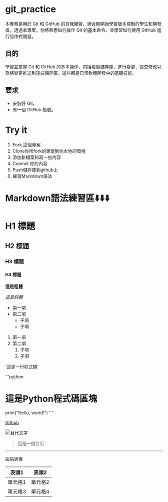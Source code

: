 # git_practice
本專案是用於 Git 和 GitHub 的自我練習，適合剛開始學習版本控制的學生和開發者。透過本專案，你將熟悉如何操作 Git 的基本命令，並學習如何使用 GitHub 進行協作式開發。

## 目的
學習並掌握 Git 和 GitHub 的基本操作，包括複製儲存庫、進行變更、提交修改以及將變更推送到遠端儲存庫。這些都是日常軟體開發中的基礎技能。

## 要求
- 安裝好 Git。
- 有一個 GitHub 帳號。

# Try it
1. Fork 這個專案
2. Clone你所fork的專案到你本地的環境
3. 添加新檔案和寫一些內容
4. Commit 你的內容
5. Push儲存庫到github上
6. 練習Markdown語法

# Markdown語法練習區⬇️⬇️⬇️

# H1 標題
## H2 標題
### H3 標題
#### H4 標題

**這是粗體**

*這是斜體*

- 第一項
- 第二項
   - 子項
   - 子項

1. 第一項
2. 第二項
   1. 子項
   2. 子項

'這是一行程式碼'

'''python
# 這是Python程式碼區塊
print("Hello, world!")
'''

[Github](https://github.com)

![替代文字](https://www.svgrepo.com/show/376318/flutter.svh)

> 這是一個引用
---

區隔過後

| 表頭1 | 表頭2 |
| ----- | -----|
| 單元格1 | 單元格2 |
| 單元格3 | 單元格4 |




